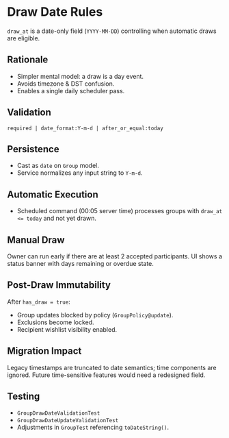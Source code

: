 # Draw Date Rules

`draw_at` is a date-only field (`YYYY-MM-DD`) controlling when automatic draws are eligible.

## Rationale

- Simpler mental model: a draw is a day event.
- Avoids timezone & DST confusion.
- Enables a single daily scheduler pass.

## Validation

`required | date_format:Y-m-d | after_or_equal:today`

## Persistence

- Cast as `date` on `Group` model.
- Service normalizes any input string to `Y-m-d`.

## Automatic Execution

- Scheduled command (00:05 server time) processes groups with `draw_at <= today` and not yet drawn.

## Manual Draw

Owner can run early if there are at least 2 accepted participants. UI shows a status banner with days remaining or overdue state.

## Post-Draw Immutability

After `has_draw = true`:

- Group updates blocked by policy (`GroupPolicy@update`).
- Exclusions become locked.
- Recipient wishlist visibility enabled.

## Migration Impact

Legacy timestamps are truncated to date semantics; time components are ignored. Future time-sensitive features would need a redesigned field.

## Testing

- `GroupDrawDateValidationTest`
- `GroupDrawDateUpdateValidationTest`
- Adjustments in `GroupTest` referencing `toDateString()`.
